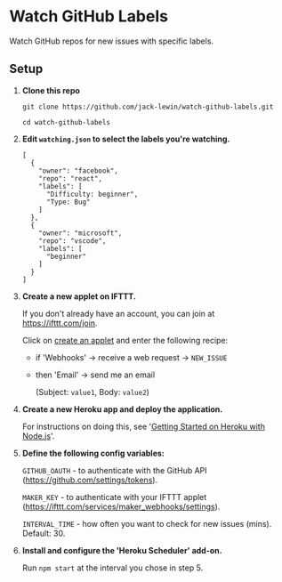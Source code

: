 # Watch GitHub Labels

Watch GitHub repos for new issues with specific labels.

## Setup

1. **Clone this repo**

    `git clone https://github.com/jack-lewin/watch-github-labels.git`

    `cd watch-github-labels`


2. **Edit `watching.json` to select the labels you're watching.**

    ```
    [
      {
        "owner": "facebook",
        "repo": "react",
        "labels": [
          "Difficulty: beginner",
          "Type: Bug"
        ]
      },
      {
        "owner": "microsoft",
        "repo": "vscode",
        "labels": [
          "beginner"
        ]
      }
    ]
    ```


3. **Create a new applet on IFTTT.**

    If you don't already have an account, you can join at https://ifttt.com/join.

    Click on [create an applet](https://ifttt.com/create) and enter the following recipe:

    * if 'Webhooks' -> receive a web request -> `NEW_ISSUE`
    * then 'Email' -> send me an email 
    
        (Subject: `value1`, Body: `value2`)


4. **Create a new Heroku app and deploy the application.**

    For instructions on doing this, see '[Getting Started on Heroku with Node.js](https://devcenter.heroku.com/articles/getting-started-with-nodejs)'.


5. **Define the following config variables:**

    `GITHUB_OAUTH` - to authenticate with the GitHub API (https://github.com/settings/tokens).

    `MAKER_KEY` - to authenticate with your IFTTT applet (https://ifttt.com/services/maker_webhooks/settings).

    `INTERVAL_TIME` - how often you want to check for new issues (mins). Default: 30.


6. **Install and configure the 'Heroku Scheduler' add-on.**

    Run `npm start` at the interval you chose in step 5.


